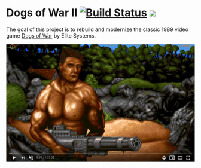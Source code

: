 # Dogs of War II [![Build Status](https://dev.azure.com/huddeldaddel/Personal%20Projects/_apis/build/status/huddeldaddel.dogs-of-war-2?branchName=master)](https://dev.azure.com/huddeldaddel/Personal%20Projects/_build/latest?definitionId=9&branchName=master) [![](https://tokei.rs/b1/github/huddeldaddel/dogs-of-war-2)](https://github.com/huddeldaddel/dogs-of-war-2)

The goal of this project is to rebuild and modernize the classic 1989 video game [Dogs of War](https://en.wikipedia.org/wiki/Dogs_of_War_(1989_video_game)) by Elite Systems.

[![Watch the video](images/screenshot.png)](https://youtu.be/SykQ-GHLBXg)
